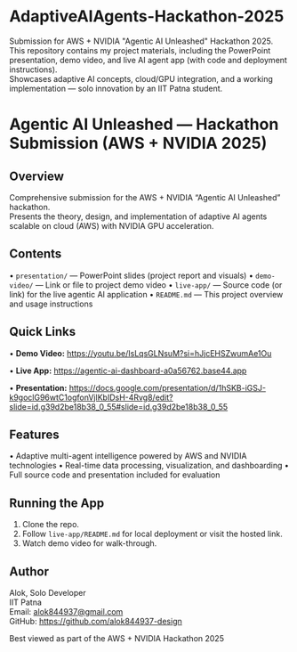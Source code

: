 # AdaptiveAIAgents-Hackathon-2025
Submission for AWS + NVIDIA "Agentic AI Unleashed" Hackathon 2025.  
This repository contains my project materials, including the PowerPoint presentation, demo video, and live AI agent app (with code and deployment instructions).  
Showcases adaptive AI concepts, cloud/GPU integration, and a working implementation — solo innovation by an IIT Patna student.

# Agentic AI Unleashed — Hackathon Submission (AWS + NVIDIA 2025)

## Overview
Comprehensive submission for the AWS + NVIDIA “Agentic AI Unleashed” hackathon.  
Presents the theory, design, and implementation of adaptive AI agents scalable on cloud (AWS) with NVIDIA GPU acceleration.

## Contents
• `presentation/` — PowerPoint slides (project report and visuals)
• `demo-video/` — Link or file to project demo video
• `live-app/` — Source code (or link) for the live agentic AI application
• `README.md` — This project overview and usage instructions

## Quick Links
• **Demo Video:** https://youtu.be/IsLqsGLNsuM?si=hJjcEHSZwumAe1Ou

• **Live App:** https://agentic-ai-dashboard-a0a56762.base44.app

• **Presentation:** https://docs.google.com/presentation/d/1hSKB-iGSJ-k9goclG96wtC1ogfonVjlKbIDsH-4Rvg8/edit?slide=id.g39d2be18b38_0_55#slide=id.g39d2be18b38_0_55

## Features
• Adaptive multi-agent intelligence powered by AWS and NVIDIA technologies
• Real-time data processing, visualization, and dashboarding
• Full source code and presentation included for evaluation

## Running the App
1. Clone the repo.
2. Follow `live-app/README.md` for local deployment or visit the hosted link.
3. Watch demo video for walk-through.

## Author
Alok, Solo Developer  
IIT Patna  
Email: alok844937@gmail.com  
GitHub: https://github.com/alok844937-design


Best viewed as part of the AWS + NVIDIA Hackathon 2025
